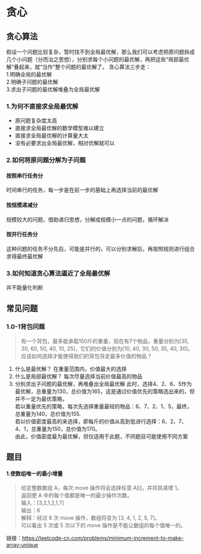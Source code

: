 # 贪心

## 贪心算法
假设一个问题比较复杂，暂时找不到全局最优解，那么我们可以考虑把原问题拆成几个小问题（分而治之思想），分别求每个小问题的最优解，再把这些“局部最优解”叠起来，就“当作”整个问题的最优解了。
贪心算法三步走：  
1.明确全局的最优解   
2.明确子问题的最优解   
3.求出子问题的最优解堆叠为全局最优解

### 1.为何不直接求全局最优解
- 原问题复杂度太高
- 直接求全局最优解的数学模型难以建立
- 直接求全局最优解的计算量大太
- 没有必要求出全局最优解，相对优解就可以
### 2.如何将原问题分解为子问题
#### 按照串行任务分
时间串行的任务，每一步是在前一步的基础上再选择当前的最优解
#### 按规模递减分
规模较大的问题，借助递归思想，分解成规模小一点的问题，循环解决
#### 按并行任务分
这种问题的任务不分先后，可能是并行的，可以分别求解后，再按照规则进行组合求得最终最优解
### 3.如何知道贪心算法逼近了全局最优解
并不能量化判断


## 常见问题
### 1.0-1背包问题  
>有一个背包，最多能承载150斤的重量，现在有7个物品，重量分别为[35, 30, 60, 50, 40, 10, 25]，它们的价值分别为[10, 40, 30, 50, 35, 40, 30]，应该如何选择才能使得我们的背包背走最多价值的物品？
1. 什么是最优解？
在重量范围内，价值最大的选择
2. 什么是局部最优解？
每次尽量选择当前价值最高的物品
3. 分别求出子问题的最优解，再堆叠出全局最优解
此时，选择4、2、6、5作为最优解，总重量为130，总价值为165，这是通过价值优先的策略选出来的，但并不一定为最优策略。  
若以重量优先的策略，每次先选择重量最轻的物品：6、7、2、1、5，最终，总重量为140，总价值为155.  
若以价值密度最高的来选择，即每斤的价值从高到低进行选择：6、2、7、4、1，总重量为150，总价值为170。  
由此，价值密度最为最优解，但仅适用于此题，不同题目可能使用不同方案



## 题目
#### 1.使数组唯一的最小增量
>给定整数数组 A，每次 move 操作将会选择任意 A[i]，并将其递增 1。  
返回使 A 中的每个值都是唯一的最少操作次数。  
输入：[3,2,1,2,1,7]  
输出：6  
解释：经过 6 次 move 操作，数组将变为 [3, 4, 1, 2, 5, 7]。  
可以看出 5 次或 5 次以下的 move 操作是不能让数组的每个值唯一的。  

链接：https://leetcode-cn.com/problems/minimum-increment-to-make-array-unique

